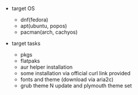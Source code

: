 - target OS
    - dnf(fedora)
    - apt(ubuntu, popos)
    - pacman(arch, cachyos)


- target tasks
    - pkgs
    - flatpaks
    - aur helper installation
    - some installation via official curl link provided
    - fonts and theme (download via aria2c)
    - grub theme N update and plymouth theme set
